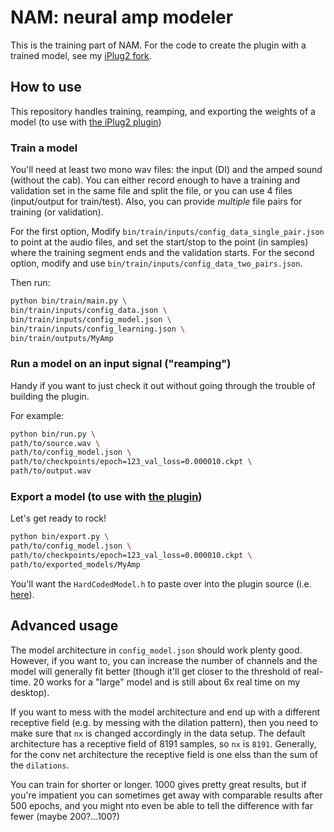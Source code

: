 # NAM: neural amp modeler

This is the training part of NAM.
For the code to create the plugin with a trained model, see my
[iPlug2 fork](https://github.com/sdatkinson/iPlug2).

## How to use

This repository handles training, reamping, and exporting the weights of a model (to
use with [the iPlug2 plugin]())

### Train a model

You'll need at least two mono wav files: the input (DI) and the amped sound (without the cab).
You can either record enough to have a training and validation set in the same file and
split the file, or you can use 4 files (input/output for train/test).
Also, you can provide _multiple_ file pairs for training (or validation).

For the first option, Modify `bin/train/inputs/config_data_single_pair.json` to point at the audio files, and set the
start/stop to the point (in samples) where the training segment ends and the validation
starts.
For the second option, modify and use `bin/train/inputs/config_data_two_pairs.json`.

Then run:

```bash
python bin/train/main.py \
bin/train/inputs/config_data.json \
bin/train/inputs/config_model.json \
bin/train/inputs/config_learning.json \
bin/train/outputs/MyAmp
```

### Run a model on an input signal ("reamping")

Handy if you want to just check it out without going through the trouble of building the
plugin.

For example:

```bash
python bin/run.py \
path/to/source.wav \
path/to/config_model.json \
path/to/checkpoints/epoch=123_val_loss=0.000010.ckpt \
path/to/output.wav
```

### Export a model (to use with [the plugin](https://github.com/sdatkinson/iPlug2))

Let's get ready to rock!

```bash
python bin/export.py \
path/to/config_model.json \
path/to/checkpoints/epoch=123_val_loss=0.000010.ckpt \
path/to/exported_models/MyAmp
```

You'll want the `HardCodedModel.h` to paste over into the plugin source (i.e. [here](https://github.com/sdatkinson/iPlug2/blob/5a0f533f7a9e4ee691da26adb2a38d87905e87fe/Examples/NAM/HardCodedModel.h)).

## Advanced usage

The model architecture in `config_model.json` should work plenty good. However, if you
want to, you can increase the number of channels and the model will generally fit
better (though it'll get closer to the threshold of real-time. 20 works for a "large"
model and is still about 6x real time on my desktop).

If you want to mess with the model architecture and end up with a different receptive
field (e.g. by messing with the dilation pattern), then you need to make sure that `nx`
is changed accordingly in the data setup.
The default architecture has a receptive field of 8191 samples, so `nx` is `8191`.
Generally, for the conv net architecture the receptive field is one elss than the sum of the `dilations`.

You can train for shorter or longer.
1000 gives pretty great results, but if you're impatient you can sometimes get away with
comparable results after 500 epochs, and you might nto even be able to tell the
difference with far fewer (maybe 200?...100?)
